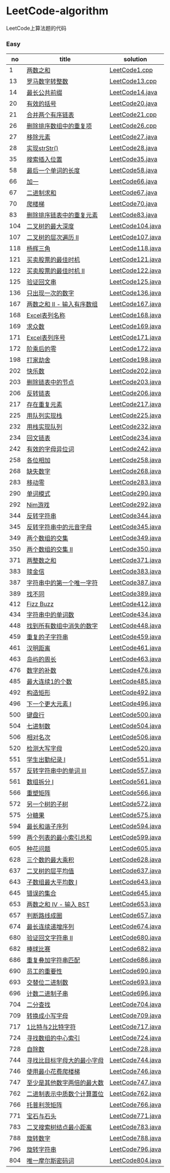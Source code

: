 # LeetCode-algorithm
LeetCode上算法题的代码

### Easy

|  no  |  title  |  solution  |
|------|------|-------------|
|   1  |  [两数之和](https://leetcode-cn.com/problems/two-sum/description/)   |   [LeetCode1.cpp](https://github.com/yangxuechen/LeetCode-algorithm/blob/master/LeetCode1/leetCode_1.cpp)     |
|   13  |  [罗马数字转整数](https://leetcode-cn.com/problems/roman-to-integer/description/)  |  [LeetCode13.cpp](https://github.com/yangxuechen/LeetCode-algorithm/commit/e27c13973f98d3a743422c26f9a257ddfa73a371)  |
|14    |  [最长公共前缀](https://leetcode-cn.com/problems/two-sum/description/)|[LeetCode14.java](https://github.com/yangxuechen/LeetCode-algorithm/commit/957fe557af06cf38482dec2acaa1d4aaa4ef92b9)|
|   20  |  [有效的括号](https://leetcode-cn.com/problems/valid-parentheses/description/)  |  [LeetCode20.java](https://github.com/yangxuechen/LeetCode-algorithm/blob/master/LeetCode1/Demo2.java)  |
|  21   |  [合并两个有序链表](https://leetcode-cn.com/problems/merge-two-sorted-lists/description/)  |  [LeetCode21.cpp](https://github.com/yangxuechen/LeetCode-algorithm/commit/a732357bc804aaefe564db35efd69b63ab32aa37)  |
|   26  |  [删除排序数组中的重复项](https://leetcode-cn.com/problems/remove-duplicates-from-sorted-array/description/)  |  [LeetCode26.cpp](https://github.com/yangxuechen/LeetCode-algorithm/commit/90b6a8473e5e5f5a116a23fc524282ba26bc942c)  |
|   27  |  [移除元素](https://leetcode-cn.com/problems/remove-element/description/)  |  [LeetCode27.java](https://github.com/yangxuechen/LeetCode-algorithm/blob/master/LeetCode1/Demo6.java)  |
|   28  |  [实现strStr()](https://leetcode-cn.com/problems/implement-strstr/description/)  |  [LeetCode28.java](https://github.com/yangxuechen/LeetCode-algorithm/blob/master/LeetCode1/Demo7.java)  |
|   35    |  [搜索插入位置](https://leetcode-cn.com/problems/search-insert-position/description/)   |  [LeetCode35.java](https://github.com/yangxuechen/LeetCode-algorithm/blob/master/LeetCode1/Demo8.java)   |
|   58    |  [最后一个单词的长度](https://leetcode-cn.com/problems/length-of-last-word/description/)   |  [LeetCode58.java](https://github.com/yangxuechen/LeetCode-algorithm/blob/master/LeetCode1/Demo9.java)   |
|    66   |  [加一](https://leetcode-cn.com/problems/plus-one/description/)   |  [LeetCode66.java](https://github.com/yangxuechen/LeetCode-algorithm/blob/master/LeetCode1/Demo10.java)   |
|    67   |  [二进制求和](https://leetcode-cn.com/problems/add-binary/description/)   |  [LeetCode67.java](https://github.com/yangxuechen/LeetCode-algorithm/blob/master/LeetCode1/Demo11.java)   |
|70|[爬楼梯](https://leetcode-cn.com/problems/climbing-stairs/description/)|[LeetCode70.java](https://github.com/yangxuechen/LeetCode-algorithm/commit/088cbd47a4b7e273a425d546eaaaf83f8bf37316)|
|83|[删除排序链表中的重复元素](https://leetcode-cn.com/problems/remove-duplicates-from-sorted-list/description/)|[LeetCode83.java](https://github.com/yangxuechen/LeetCode-algorithm/commit/2446a5de65ef190d4edc989fd8db71758c515c5f)|
|104|[二叉树的最大深度](https://leetcode-cn.com/problems/maximum-depth-of-binary-tree/description/)|[LeetCode104.java](https://github.com/yangxuechen/LeetCode-algorithm/commit/e7db4f13da2ea503504a684417ba4cbeed706026)|
|107|[二叉树的层次遍历 II](https://leetcode-cn.com/problems/binary-tree-level-order-traversal-ii/description/)|[LeetCode107.java](https://github.com/yangxuechen/LeetCode-algorithm/commit/0dae10735a53be0ff966139327f40d444dcd4b7c)|
|118|[杨辉三角](https://leetcode-cn.com/problems/pascals-triangle/description/)|[LeetCode118.java](https://github.com/yangxuechen/LeetCode-algorithm/commit/611c880009bfa55ad1fa79f7f325f41887037000)|
|121|[买卖股票的最佳时机](https://leetcode-cn.com/problems/best-time-to-buy-and-sell-stock/description/)|[LeetCode121.java](https://github.com/yangxuechen/LeetCode-algorithm/commit/7350c96308f3ea005f32ac8709789eb7332191b1)|
|122|[买卖股票的最佳时机 II](https://leetcode-cn.com/problems/best-time-to-buy-and-sell-stock-ii/description/)|[LeetCode122.java](https://github.com/yangxuechen/LeetCode-algorithm/commit/d51b8387d1cc3872b242664ba349168b06555d42)|
|  125 | [验证回文串](https://leetcode-cn.com/problems/valid-palindrome/description/)  | [LeetCode125.java](https://github.com/yangxuechen/LeetCode-algorithm/commit/8404cc10eae407826a2d89ff81ebbfdd06c00eac)  |
|  136 | [只出现一次的数字](https://leetcode-cn.com/problems/single-number/description/)  | [LeetCode136.java](https://github.com/yangxuechen/LeetCode-algorithm/commit/13598b3c747eca28edbb77342ba6a71387a880f4)  |
|  167 | [两数之和 II - 输入有序数组](https://leetcode-cn.com/problems/two-sum-ii-input-array-is-sorted/description/)  | [LeetCode167.java](https://github.com/yangxuechen/LeetCode-algorithm/commit/472a08776f1a6f1dbef5f874818fab9098844c38)  |
|  168 | [Excel表列名称](https://leetcode-cn.com/problems/excel-sheet-column-title/description/)  | [LeetCode168.java](https://github.com/yangxuechen/LeetCode-algorithm/commit/8f69f65a46edc71a39b452b6e0305725f7690388)  |
|  169 | [求众数](https://leetcode-cn.com/problems/majority-element/description/)  | [LeetCode169.java](https://github.com/yangxuechen/LeetCode-algorithm/commit/89d532cb622dc99c5f1c72fc0826f7b70670e97f)  |
|  171 | [Excel表列序号](https://leetcode-cn.com/problems/excel-sheet-column-number/description/)  | [LeetCode171.java](https://github.com/yangxuechen/LeetCode-algorithm/commit/4d5309c8df4b760de1a825bab36ac2c35a8b21bb)  |
|  172 | [阶乘后的零](https://leetcode-cn.com/problems/factorial-trailing-zeroes/description/)  | [LeetCode172.java](https://github.com/yangxuechen/LeetCode-algorithm/commit/361bbf163698ae6953bcc03492dcbdee74fe4637)  |
|198  | [打家劫舍](https://leetcode-cn.com/problems/house-robber/description/) |  [LeetCode198.java](https://github.com/yangxuechen/LeetCode-algorithm/commit/aac7fd1f7da147c349a71f56ca4a3416c0cd5bda)  |
|202  | [快乐数](https://leetcode-cn.com/problems/happy-number/description/) |  [LeetCode202.java](https://github.com/yangxuechen/LeetCode-algorithm/commit/f64204eb9a8642c777001b92a5c18ed8d69f8454)  |
|203  | [删除链表中的节点](https://leetcode-cn.com/problems/remove-linked-list-elements/description/) |  [LeetCode203.java](https://github.com/yangxuechen/LeetCode-algorithm/commit/bd9fe62cd01a9455efd7225300bd3cfc19189755)  |
|206  | [反转链表](https://leetcode-cn.com/problems/reverse-linked-list/description/) |  [LeetCode206.java](https://github.com/yangxuechen/LeetCode-algorithm/commit/b207b784a32cad619f29cf0b1a6d21781940f939)  |
|217  | [存在重复元素](https://leetcode-cn.com/problems/contains-duplicate/description/) |  [LeetCode217.java](https://github.com/yangxuechen/LeetCode-algorithm/commit/96469ab96b5bd0362a266685674246c0d3010ac7)  |
|225  | [用队列实现栈](https://leetcode-cn.com/problems/implement-stack-using-queues/description/) |  [LeetCode225.java](https://github.com/yangxuechen/LeetCode-algorithm/commit/5188f8abec0aee840cd70224e0369273224a6bca)  |
|232  | [用栈实现队列](https://leetcode-cn.com/problems/implement-queue-using-stacks/description/) |  [LeetCode232.java](https://github.com/yangxuechen/LeetCode-algorithm/commit/0b882199327dd5a34040a84290157e056f7c457d)  |
|234  | [回文链表](https://leetcode-cn.com/problems/palindrome-linked-list/description/) |  [LeetCode234.java](https://github.com/yangxuechen/LeetCode-algorithm/commit/133db2ba1bb73bbc87cbc7b4106c1d702fa2b115)  |
|242  | [有效的字母异位词](https://leetcode-cn.com/problems/valid-anagram/description/) |  [LeetCode242.java](https://github.com/yangxuechen/LeetCode-algorithm/commit/562b18fc8020f764b8872553f065fcd226868bc4)  |
|258 | [各位相加](https://leetcode-cn.com/problems/add-digits/description/) | [LeetCode258.java](https://github.com/yangxuechen/LeetCode-algorithm/commit/d18b7ccd88d86208d7104bf416d28ed8ce6dd599) |
|268 | [缺失数字](https://leetcode-cn.com/problems/missing-number/description/) | [LeetCode268.java](https://github.com/yangxuechen/LeetCode-algorithm/commit/f14773fa9c6317fd4285aa5ef89c2a2b48333756) |
|283 | [移动零](https://leetcode-cn.com/problems/move-zeroes/description/) | [LeetCode283.java](https://github.com/yangxuechen/LeetCode-algorithm/commit/e6e5f881831fab2544f0d21d46e4c9fe2fd38623) |
|290 | [单词模式](https://leetcode-cn.com/problems/word-pattern/description/) | [LeetCode290.java](https://github.com/yangxuechen/LeetCode-algorithm/commit/591cf43d1a2c8307b6a9c77079a99e56c4cb8aea) |
|292 | [Nim游戏](https://leetcode-cn.com/problems/nim-game/description/) | [LeetCode292.java](https://github.com/yangxuechen/LeetCode-algorithm/commit/68264d28a5d8f54f7d5d556d3e331f1737b7ab81) |
|344 | [反转字符串](https://leetcode-cn.com/problems/reverse-string/description/) | [LeetCode344.java](https://github.com/yangxuechen/LeetCode-algorithm/commit/c9aead6ea327cb21d1d02b90550beaf8006bc107) |
|345 | [反转字符串中的元音字母](https://leetcode-cn.com/problems/reverse-vowels-of-a-string/description/) | [LeetCode345.java](https://github.com/yangxuechen/LeetCode-algorithm/commit/4299ec0f7a5f8ca2f0c6f0e8d41eec0a4e2a4d5b) |
|349 | [两个数组的交集](https://leetcode-cn.com/problems/intersection-of-two-arrays/description/) | [LeetCode349.java](https://github.com/yangxuechen/LeetCode-algorithm/commit/d3b67a1ac72376514fd590fe5f192933a38004ef) |
|350 | [两个数组的交集 II](https://leetcode-cn.com/problems/intersection-of-two-arrays-ii/description/) | [LeetCode350.java](https://github.com/yangxuechen/LeetCode-algorithm/commit/61661bdc08d957a7f543c4243be8f264833c837c) |
|371 | [两整数之和](https://leetcode-cn.com/problems/sum-of-two-integers/description/) | [LeetCode371.java](https://github.com/yangxuechen/LeetCode-algorithm/commit/219c82c7139bd880aa3cbb91f69989b3d50d0230) |
|383 | [赎金信](https://leetcode-cn.com/problems/ransom-note/description/) | [LeetCode383.java](https://github.com/yangxuechen/LeetCode-algorithm/commit/9a4b7071f4424e692cae49b1eb1b5bb7f3079198)  |
|387 | [字符串中的第一个唯一字符](https://leetcode-cn.com/problems/first-unique-character-in-a-string/description/) | [LeetCode387.java](https://github.com/yangxuechen/LeetCode-algorithm/commit/2501f6942858511138b2320a823e546c2ef10744)  |
|389 | [找不同](https://leetcode-cn.com/problems/find-the-difference/description/) | [LeetCode389.java](https://github.com/yangxuechen/LeetCode-algorithm/commit/952ab5722e95f13de50f3211f078cbaf2de5fdc1)  |
|412 | [Fizz Buzz](https://leetcode-cn.com/problems/fizz-buzz/description/) | [LeetCode412.java](https://github.com/yangxuechen/LeetCode-algorithm/commit/33739f075bc0a9ead243641a26b7137ed0f6db22)  |
|434 | [字符串中的单词数](https://leetcode-cn.com/problems/number-of-segments-in-a-string/description/) | [LeetCode434.java](https://github.com/yangxuechen/LeetCode-algorithm/commit/87ba1e8d63255848cdaf6f1a508fffa49000cc82)  |
|448 | [找到所有数组中消失的数字](https://leetcode-cn.com/problems/find-all-numbers-disappeared-in-an-array/description/) | [LeetCode448.java](https://github.com/yangxuechen/LeetCode-algorithm/commit/7a7cae735abdc11b356eab90224b4a8d92debf53)  |
|459 | [重复的子字符串](https://leetcode-cn.com/problems/repeated-substring-pattern/description/) | [LeetCode459.java](https://github.com/yangxuechen/LeetCode-algorithm/commit/15bd6bd808f3bde15b0e5c9bea75614415f4fc1f)  |
|461 | [汉明距离](https://leetcode-cn.com/problems/hamming-distance/description/) | [LeetCode461.java](https://github.com/yangxuechen/LeetCode-algorithm/commit/3b61f5cb1448b7a2e564c15929ffbd4d17a318df)  |
|463 | [岛屿的周长](https://leetcode-cn.com/problems/island-perimeter/description/) | [LeetCode463.java](https://github.com/yangxuechen/LeetCode-algorithm/commit/a72891b0fa9e77f365d66b5db4b5f8551fb8a5fe)  |
|476 | [数字的补数](https://leetcode-cn.com/problems/number-complement/description/) | [LeetCode476.java](https://github.com/yangxuechen/LeetCode-algorithm/commit/eed37537de91621b8c9c573c1e272d97ec989296)  |
|  485 | [最大连续1的个数](https://leetcode-cn.com/problems/max-consecutive-ones/description/)  | [LeetCode485.java](https://github.com/yangxuechen/LeetCode-algorithm/blob/master/LeetCode1/LeetCode485.java)  |
|  492 | [构造矩形](https://leetcode-cn.com/problems/construct-the-rectangle/description/)  | [LeetCode492.java](https://github.com/yangxuechen/LeetCode-algorithm/blob/master/LeetCode1/LeetCode492.java)  |
|  496 | [下一个更大元素 I](https://leetcode-cn.com/problems/next-greater-element-i/description/)  | [LeetCode496.java](https://github.com/yangxuechen/LeetCode-algorithm/blob/master/LeetCode1/LeetCode496.java)  |
|  500 | [键盘行](https://leetcode-cn.com/problems/keyboard-row/description/)  | [LeetCode500.java](https://github.com/yangxuechen/LeetCode-algorithm/blob/master/LeetCode1/LeetCode500.java)  |
|  504 | [七进制数](https://leetcode-cn.com/problems/base-7/description/)  | [LeetCode504.java](https://github.com/yangxuechen/LeetCode-algorithm/blob/master/LeetCode1/LeetCode504.java)  |
|  506 | [相对名次](https://leetcode-cn.com/problems/relative-ranks/description/)  | [LeetCode506.java](https://github.com/yangxuechen/LeetCode-algorithm/blob/master/LeetCode1/LeetCode506.java)  |
|  520 | [检测大写字母](https://leetcode-cn.com/problems/detect-capital/description/)  | [LeetCode520.java](https://github.com/yangxuechen/LeetCode-algorithm/blob/master/LeetCode1/LeetCode520.java)  |
|  551 | [学生出勤纪录 I](https://leetcode-cn.com/problems/student-attendance-record-i/description/)  | [LeetCode551.java](https://github.com/yangxuechen/LeetCode-algorithm/blob/master/LeetCode1/LeetCode551.java)  |
|  557 | [反转字符串中的单词 III](https://leetcode-cn.com/problems/reverse-words-in-a-string-iii/description/)  | [LeetCode557.java](https://github.com/yangxuechen/LeetCode-algorithm/blob/master/LeetCode1/LeetCode557.java)  |
|  561 | [数组拆分 I](https://leetcode-cn.com/problems/array-partition-i/description/)  | [LeetCode561.java](https://github.com/yangxuechen/LeetCode-algorithm/blob/master/LeetCode1/LeetCode561.java)  |
|  566 | [重塑矩阵](https://leetcode-cn.com/problems/reshape-the-matrix/description/)  | [LeetCode566.java](https://github.com/yangxuechen/LeetCode-algorithm/blob/master/LeetCode1/LeetCode566.java)  |
|  572 | [另一个树的子树](https://leetcode-cn.com/problems/subtree-of-another-tree/description/)  | [LeetCode572.java](https://github.com/yangxuechen/LeetCode-algorithm/blob/master/LeetCode1/LeetCode572.java)  |
|  575 | [分糖果](https://leetcode-cn.com/problems/distribute-candies/description/)  | [LeetCode575.java](https://github.com/yangxuechen/LeetCode-algorithm/blob/master/LeetCode1/LeetCode575.java)  |
|  594 | [最长和谐子序列](https://leetcode-cn.com/problems/longest-harmonious-subsequence/description/)  | [LeetCode594.java](https://github.com/yangxuechen/LeetCode-algorithm/blob/master/LeetCode1/LeetCode594.java)  |
|  599 | [两个列表的最小索引总和](https://leetcode-cn.com/problems/minimum-index-sum-of-two-lists/description/)  | [LeetCode599.java](https://github.com/yangxuechen/LeetCode-algorithm/blob/master/LeetCode1/LeetCode599.java)  |
|  605 | [种花问题](https://leetcode-cn.com/problems/can-place-flowers/description/)  | [LeetCode605.java](https://github.com/yangxuechen/LeetCode-algorithm/blob/master/LeetCode1/LeetCode605.java)  |
|  628 | [三个数的最大乘积](https://leetcode-cn.com/problems/maximum-product-of-three-numbers/description/)  | [LeetCode628.java](https://github.com/yangxuechen/LeetCode-algorithm/blob/master/LeetCode1/LeetCode628.java)  |
|  637 | [二叉树的层平均值](https://leetcode-cn.com/problems/average-of-levels-in-binary-tree/description/)  | [LeetCode637.java](https://github.com/yangxuechen/LeetCode-algorithm/blob/master/LeetCode1/LeetCode637.java)  |
|  643 | [子数组最大平均数 I](https://leetcode-cn.com/problems/maximum-average-subarray-i/description/)  | [LeetCode643.java](https://github.com/yangxuechen/LeetCode-algorithm/blob/master/LeetCode1/LeetCode643.java)  |
|  645 | [错误的集合](https://leetcode-cn.com/problems/set-mismatch/description/)  | [LeetCode645.java](https://github.com/yangxuechen/LeetCode-algorithm/blob/master/LeetCode1/LeetCode645.java)  |
|  653|  [两数之和 IV - 输入 BST](https://leetcode-cn.com/problems/two-sum-iv-input-is-a-bst/description/)  | [LeetCode653.java](https://github.com/yangxuechen/LeetCode-algorithm/commit/b3310c42645ffd06897ec04969de5aab83458ff5) |
| 657 |  [判断路线成圈](https://leetcode-cn.com/problems/judge-route-circle/description/)  |  [LeetCode657.java](https://github.com/yangxuechen/LeetCode-algorithm/blob/master/LeetCode1/LeetCode657.java)  |
|674| [最长连续递增序列](https://leetcode-cn.com/problems/longest-continuous-increasing-subsequence/description/)  | [LeetCode674.java](https://github.com/yangxuechen/LeetCode-algorithm/blob/master/LeetCode1/LeetCode674.java)  |
| 680 |  [验证回文字符串 Ⅱ](https://leetcode-cn.com/problems/valid-palindrome-ii/description/)  | [LeetCode680.java](https://github.com/yangxuechen/LeetCode-algorithm/blob/master/LeetCode1/LeetCode680.java) |
| 682 | [棒球比赛](https://leetcode-cn.com/problems/baseball-game/description/) | [LeetCode682.java](https://github.com/yangxuechen/LeetCode-algorithm/blob/master/LeetCode1/LeetCode682.java)| 
| 686 | [重复叠加字符串匹配](https://leetcode-cn.com/problems/repeated-string-match/description/) | [LeetCode686.java](https://github.com/yangxuechen/LeetCode-algorithm/blob/master/LeetCode1/LeetCode686.java) |
|690 | [员工的重要性](https://leetcode-cn.com/problems/employee-importance/description/) | [LeetCode690.java](https://github.com/yangxuechen/LeetCode-algorithm/blob/master/LeetCode1/LeetCode690.java) |
| 693 | [交替位二进制数](https://leetcode-cn.com/problems/binary-number-with-alternating-bits/description/) | [LeetCode693.java](https://github.com/yangxuechen/LeetCode-algorithm/blob/master/LeetCode1/LeetCode693.java) |
| 696 | [计数二进制子串](https://leetcode-cn.com/problems/count-binary-substrings/description/) | [LeetCode696.java](https://github.com/yangxuechen/LeetCode-algorithm/blob/master/LeetCode1/LeetCode696.java) |
| 704 | [二分查找](https://leetcode-cn.com/problems/binary-search/description/) | [LeetCode704.java](https://github.com/yangxuechen/LeetCode-algorithm/blob/master/LeetCode1/LeetCode704.java) |
|709 | [ 转换成小写字母](https://leetcode-cn.com/problems/to-lower-case/description/) | [LeetCode709.java](https://github.com/yangxuechen/LeetCode-algorithm/blob/master/LeetCode1/LeetCode709.java) |
| 717 | [1比特与2比特字符](https://leetcode-cn.com/problems/1-bit-and-2-bit-characters/description/) | [LeetCode717.java](https://github.com/yangxuechen/LeetCode-algorithm/blob/master/LeetCode1/LeetCode717.java) |
| 724 | [寻找数组的中心索引](https://leetcode-cn.com/problems/find-pivot-index/description/) | [LeetCode724.java](https://github.com/yangxuechen/LeetCode-algorithm/blob/master/LeetCode1/LeetCode724.java) |
| 728 | [自除数](https://leetcode-cn.com/problems/self-dividing-numbers/description/) | [LeetCode728.java](https://github.com/yangxuechen/LeetCode-algorithm/blob/master/LeetCode1/LeetCode728.java) |
| 744 | [寻找比目标字母大的最小字母](https://leetcode-cn.com/problems/find-smallest-letter-greater-than-target/description/) | [LeetCode744.java](https://github.com/yangxuechen/LeetCode-algorithm/blob/master/LeetCode1/LeetCode744.java) |
| 746 | [ 使用最小花费爬楼梯](https://leetcode-cn.com/problems/min-cost-climbing-stairs/description/) | [LeetCode746.java](https://github.com/yangxuechen/LeetCode-algorithm/blob/master/LeetCode1/LeetCode746.java) |
| 747 | [至少是其他数字两倍的最大数](https://leetcode-cn.com/problems/largest-number-at-least-twice-of-others/description/) | [LeetCode747.java](https://github.com/yangxuechen/LeetCode-algorithm/blob/master/LeetCode1/LeetCode747.java) |
| 762 | [二进制表示中质数个计算置位](https://leetcode-cn.com/problems/prime-number-of-set-bits-in-binary-representation/description/) | [LeetCode762.java](https://github.com/yangxuechen/LeetCode-algorithm/blob/master/LeetCode1/LeetCode762.java) |
| 766 | [托普利茨矩阵](https://leetcode-cn.com/problems/toeplitz-matrix/description/) | [LeetCode766.java](https://github.com/yangxuechen/LeetCode-algorithm/blob/master/LeetCode1/LeetCode766.java) |
| 771 | [宝石与石头](https://leetcode-cn.com/problems/jewels-and-stones/description/) | [LeetCode771.java](https://github.com/yangxuechen/LeetCode-algorithm/blob/master/LeetCode1/LeetCode771.java) |
| 783 | [二叉搜索树结点最小距离](https://leetcode-cn.com/problems/minimum-distance-between-bst-nodes/description/) | [LeetCode783.java](https://github.com/yangxuechen/LeetCode-algorithm/blob/master/LeetCode1/LeetCode783.java) |
| 788 | [旋转数字](https://leetcode-cn.com/problems/rotated-digits/description/) | [LeetCode788.java](https://github.com/yangxuechen/LeetCode-algorithm/blob/master/LeetCode1/LeetCode788.java) |
| 796 | [旋转字符串](https://leetcode-cn.com/problems/rotate-string/description/) | [LeetCode796.java](https://github.com/yangxuechen/LeetCode-algorithm/blob/master/LeetCode1/LeetCode796.java) |
| 804 | [唯一摩尔斯密码词](https://leetcode-cn.com/problems/unique-morse-code-words/description/) | [LeetCode804.java](https://github.com/yangxuechen/LeetCode-algorithm/blob/master/LeetCode1/LeetCode804.java) |